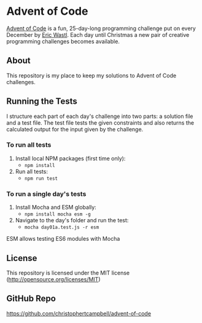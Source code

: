 # Advent of Code

[Advent of Code](https://adventofcode.com/) is a fun, 25-day-long programming challenge put on every December by [Eric Wastl](http://was.tl/).  Each day until Christmas a new pair of creative programming challenges becomes available.

## About

This repository is my place to keep my solutions to Advent of Code challenges.

## Running the Tests

I structure each part of each day's challenge into two parts: a solution file and a test file.  The test file tests the given constraints and also returns the calculated output for the input given by the challenge. 

### To run all tests

1. Install local NPM packages (first time only):
	* `npm install`
1. Run all tests:
	* `npm run test`

### To run a single day's tests

1. Install Mocha and ESM globally:
	* `npm install mocha esm -g`
2. Navigate to the day's folder and run the test:
	* `mocha day01a.test.js -r esm`

ESM allows testing ES6 modules with Mocha

## License

This repository is licensed under the MIT license (http://opensource.org/licenses/MIT)

## GitHub Repo

https://github.com/christophertcampbell/advent-of-code